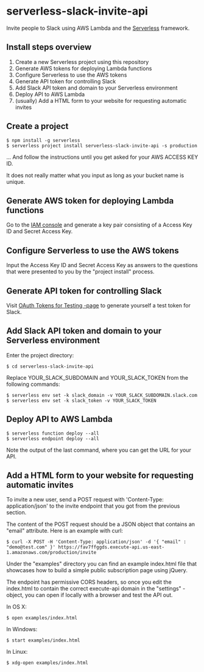# serverless-slack-invite-api

Invite people to Slack using AWS Lambda and the [Serverless](https://github.com/serverless/serverless) framework.

## Install steps overview

1. Create a new Serverless project using this repository
2. Generate AWS tokens for deploying Lambda functions
3. Configure Serverless to use the AWS tokens
4. Generate API token for controlling Slack
5. Add Slack API token and domain to your Serverless environment
6. Deploy API to AWS Lambda
7. (usually) Add a HTML form to your website for requesting automatic invites

## Create a project

    $ npm install -g serverless
    $ serverless project install serverless-slack-invite-api -s production

... And follow the instructions until you get asked for your AWS ACCESS KEY ID.

It does not really matter what you input as long as your bucket name is unique.

## Generate AWS token for deploying Lambda functions

Go to the [IAM console](https://console.aws.amazon.com/iam/home) and generate a key pair consisting of a Access Key ID and Secret Access Key.

## Configure Serverless to use the AWS tokens

Input the Access Key ID and Secret Access Key as answers to the questions that were presented to you by the "project install" process.

## Generate API token for controlling Slack

Visit [OAuth Tokens for Testing -page](https://api.slack.com/docs/oauth-test-tokens) to generate yourself a test token for Slack.

## Add Slack API token and domain to your Serverless environment

Enter the project directory:

    $ cd serverless-slack-invite-api

Replace YOUR_SLACK_SUBDOMAIN and YOUR_SLACK_TOKEN from the following commands:

    $ serverless env set -k slack_domain -v YOUR_SLACK_SUBDOMAIN.slack.com
    $ serverless env set -k slack_token -v YOUR_SLACK_TOKEN

## Deploy API to AWS Lambda

    $ serverless function deploy --all
    $ serverless endpoint deploy --all

Note the output of the last command, where you can get the URL for your API.

## Add a HTML form to your website for requesting automatic invites

To invite a new user, send a POST request with 'Content-Type: application/json' to the invite endpoint that you got from the previous section.

The content of the POST request should be a JSON object that contains an "email" attribute. Here is an example with curl:

    $ curl -X POST -H 'Content-Type: application/json' -d '{ "email" : "demo@test.com" }' https://fav7ffggds.execute-api.us-east-1.amazonaws.com/production/invite

Under the "examples" directory you can find an example index.html file that showcases how to build a simple public subscription page using jQuery.

The endpoint has permissive CORS headers, so once you edit the index.html to contain the correct execute-api domain in the "settings" -object, you can open if locally with a browser and test the API out.

In OS X:

    $ open examples/index.html

In Windows:

    $ start examples/index.html

In Linux:

    $ xdg-open examples/index.html
